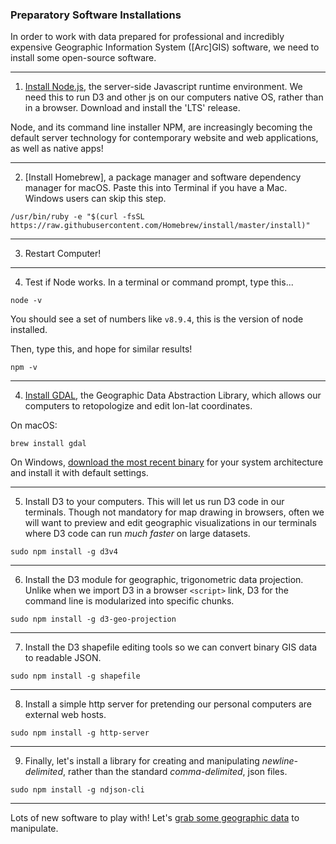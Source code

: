 ### Preparatory Software Installations

In order to work with data prepared for professional and incredibly expensive Geographic Information System ([Arc]GIS) software, we need to install some open-source software.

-----

1. [Install Node.js](https://nodejs.org/en/), the server-side Javascript runtime environment. We need this to run D3 and other js on our computers native OS, rather than in a browser. Download and install the 'LTS' release.

Node, and its command line installer NPM, are increasingly becoming the default server technology for contemporary website and web applications, as well as native apps!

-----

2. [Install Homebrew], a package manager and software dependency manager for macOS. Paste this into Terminal if you have a Mac. Windows users can skip this step.

```
/usr/bin/ruby -e "$(curl -fsSL https://raw.githubusercontent.com/Homebrew/install/master/install)"
```

-----

3. Restart Computer!

-----

4. Test if Node works. In a terminal or command prompt, type this...

```
node -v
```

You should see a set of numbers like `v8.9.4`, this is the version of node installed.

Then, type this, and hope for similar results!

```
npm -v
```

-----

4. [Install GDAL](http://www.gdal.org), the Geographic Data Abstraction Library, which allows our computers to retopologize and edit lon-lat coordinates.

On macOS:

```
brew install gdal
```

On Windows, [download the most recent binary](http://www.gisinternals.com/release.php) for your system architecture and install it with default settings.

-----

5. Install D3 to your computers. This will let us run D3 code in our terminals. Though not mandatory for map drawing in browsers, often we will want to preview and edit geographic visualizations in our terminals where D3 code can run *much faster* on large datasets.

```
sudo npm install -g d3v4
```

-----

6. Install the D3 module for geographic, trigonometric data projection. Unlike when we import D3 in a browser `<script>` link, D3 for the command line is modularized into specific chunks. 

```
sudo npm install -g d3-geo-projection
```

-----

7. Install the D3 shapefile editing tools so we can convert binary GIS data to readable JSON.

```
sudo npm install -g shapefile
```

-----

8. Install a simple http server for pretending our personal computers are external web hosts.

```
sudo npm install -g http-server 
```

-----
9. Finally, let's install a library for creating and manipulating *newline-delimited*, rather than the standard *comma-delimited*, json files.

```
sudo npm install -g ndjson-cli
```

-----

Lots of new software to play with! Let's [grab some geographic data](geodata.md) to manipulate.